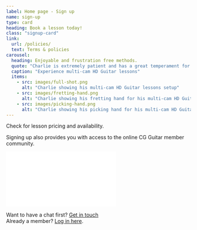 ```yaml
---
label: Home page - Sign up
name: sign-up
type: card
heading: Book a lesson today!
class: "signup-card"
link:
  url: /policies/
  text: Terms & policies
carousel:
  heading: Enjoyable and frustration free methods.
  quote: "Charlie is extremely patient and has a great temperament for teaching, offering so much energy and enthusiasm to each lesson."
  caption: "Experience multi-cam HD Guitar lessons"
  items:
    - src: images/full-shot.png
      alt: "Charlie showing his multi-cam HD Guitar lessons setup"
    - src: images/fretting-hand.png
      alt: "Charlie showing his fretting hand for his multi-cam HD Guitar lessons setup"
    - src: images/picking-hand.png
      alt: "Charlie showing his picking hand for his multi-cam HD Guitar lessons setup"
---
```


Check for lesson pricing and availability.

Signing up also provides you with access to the online CG Guitar member community.

<div class="flex flex-cl">


<div class="iframe-container embed">
<iframe src="/book-a-lesson/" class="iframe" scrolling="auto" frameborder="0"></iframe>
</div>

<div class="card-footer">

  Want to have a chat first?
  <a class="action-button cta-primary" href="/contact/">Get in touch</a>
  <br/>
  Already a member? [Log in here](/login/).
</div>

</div>
